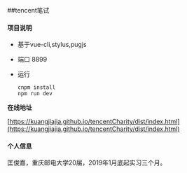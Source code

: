 ##tencent笔试

#### 项目说明

* 基于vue-cli,stylus,pugjs

* 端口 8899

* 运行

  ```
  cnpm install
  npm run dev
  ```

**在线地址**

[https://kuangjiajia.github.io/tencentCharity/dist/index.html](https://kuangjiajia.github.io/tencentCharity/dist/index.html)

#### 个人信息

匡俊嘉，重庆邮电大学20届，2019年1月底起实习三个月。

